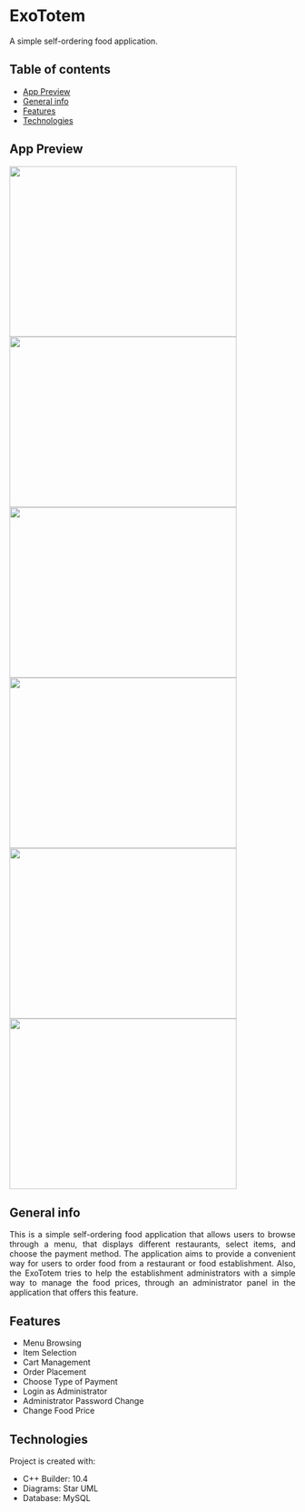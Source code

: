 # ExoTotem
A simple self-ordering food application.

## Table of contents
* [App Preview](#app-preview)
* [General info](#general-info)
* [Features](#features)
* [Technologies](#technologies)

## App Preview 
<img src="https://github.com/Diazepam71/ExoTotem/assets/117306844/04524b8e-b818-4300-bb9c-616219f9758c" width="400" height="300">
<img src="https://github.com/Diazepam71/ExoTotem/assets/117306844/30f7c44e-c455-4904-a203-82919a9f6ba4)" width="400" height="300" >
<img src="https://github.com/Diazepam71/ExoTotem/assets/117306844/3b3c66b0-ac78-496b-9247-dcb36fb82cc7" width="400" height="300">
<img src="https://github.com/Diazepam71/ExoTotem/assets/117306844/23f3e160-af6d-445e-8a4f-948b0ef4f6b9" width="400" height="300">
<img src="https://github.com/Diazepam71/ExoTotem/assets/117306844/d58c2e48-63f7-4832-8358-b23d9aa0ef95" width="400" height="300">
<img src="https://github.com/Diazepam71/ExoTotem/assets/117306844/830a6598-4e57-48e0-81f2-a843fe9e7fa4" width="400" height="300">

## General info

<p align="justify">
  This is a simple self-ordering food application that allows users to browse through a menu, that displays different restaurants, select items, and choose the payment method. The application aims to provide a convenient way for users to order food from a restaurant or food establishment. Also, the ExoTotem tries to help the establishment administrators with a simple way to manage the food prices, through an administrator panel in the application that offers this feature.
</p>

## Features
* Menu Browsing
* Item Selection
* Cart Management
* Order Placement
* Choose Type of Payment
* Login as Administrator
* Administrator Password Change
* Change Food Price

## Technologies
Project is created with:
* C++ Builder: 10.4
* Diagrams: Star UML
* Database: MySQL
